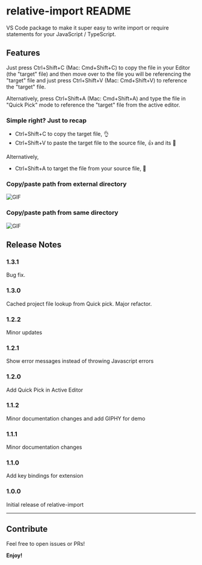 # relative-import README

VS Code package to make it super easy to write import or require statements for your JavaScript / TypeScript.

## Features


Just press Ctrl+Shift+C (Mac: Cmd+Shift+C) to copy the file in your Editor (the "target" file) and then move over to the file you will be referencing the "target" file and just press Ctrl+Shift+V (Mac: Cmd+Shift+V) to reference the "target" file.

Alternatively, press Ctrl+Shift+A (Mac: Cmd+Shift+A) and type the file in "Quick Pick" mode to reference the "target" file from the active editor.


### Simple right? Just to recap
- Ctrl+Shift+C to copy the target file, 👌
- Ctrl+Shift+V to paste the target file to the source file, 👍 and its 🤩

Alternatively,
- Ctrl+Shift+A to target the file from your source file, 💪



### Copy/paste path from external directory

![GIF](https://media.giphy.com/media/1yiewvg5VaRfHj33S4/giphy.gif)


### Copy/paste path from same directory

![GIF](https://media.giphy.com/media/3D480vXMMPPhry1PMM/giphy.gif)

## Release Notes

### 1.3.1
Bug fix.

### 1.3.0
Cached project file lookup from Quick pick. Major refactor.

### 1.2.2
Minor updates

### 1.2.1
Show error messages instead of throwing Javascript errors

### 1.2.0
Add Quick Pick in Active Editor

### 1.1.2
Minor documentation changes and add GIPHY for demo

### 1.1.1
Minor documentation changes

### 1.1.0
Add key bindings for extension

### 1.0.0

Initial release of relative-import

-----------------------------------------------------------------------------------------------------------

## Contribute

Feel free to open issues or PRs!

**Enjoy!**